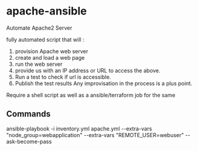 # apache-ansible
Automate Apache2 Server

fully automated script that will :

1. provision Apache web server
2. create and load a web page
3. run the web server
4. provide us with an IP address or URL to access the above.
5. Run a test to check if url is accessible.
6. Publish the test results
   Any improvisation in the process is a plus point.

Require a shell script as well as a ansible/terraform job for the same

Commands
---

ansible-playbook -i inventory.yml  apache.yml --extra-vars "node_group=webapplication" --extra-vars "REMOTE_USER=webuser" --ask-become-pass